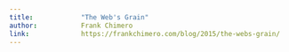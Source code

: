 ```yaml
---
title:            "The Web's Grain"
author:           Frank Chimero
link:             https://frankchimero.com/blog/2015/the-webs-grain/
---
```

